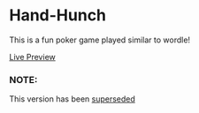 # Hand-Hunch
This is a fun poker game played similar to wordle!

[Live Preview](https://landerson02.github.io/Hand-Hunch-Old/)

### NOTE:
This version has been [superseded](https://github.com/landerson02/Hand-Hunch)
